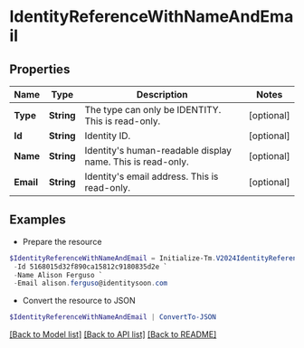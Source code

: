 # IdentityReferenceWithNameAndEmail
## Properties

Name | Type | Description | Notes
------------ | ------------- | ------------- | -------------
**Type** | **String** | The type can only be IDENTITY. This is read-only. | [optional] 
**Id** | **String** | Identity ID. | [optional] 
**Name** | **String** | Identity&#39;s human-readable display name. This is read-only. | [optional] 
**Email** | **String** | Identity&#39;s email address. This is read-only. | [optional] 

## Examples

- Prepare the resource
```powershell
$IdentityReferenceWithNameAndEmail = Initialize-Tm.V2024IdentityReferenceWithNameAndEmail  -Type IDENTITY `
 -Id 5168015d32f890ca15812c9180835d2e `
 -Name Alison Ferguso `
 -Email alison.ferguso@identitysoon.com
```

- Convert the resource to JSON
```powershell
$IdentityReferenceWithNameAndEmail | ConvertTo-JSON
```

[[Back to Model list]](../README.md#documentation-for-models) [[Back to API list]](../README.md#documentation-for-api-endpoints) [[Back to README]](../README.md)

